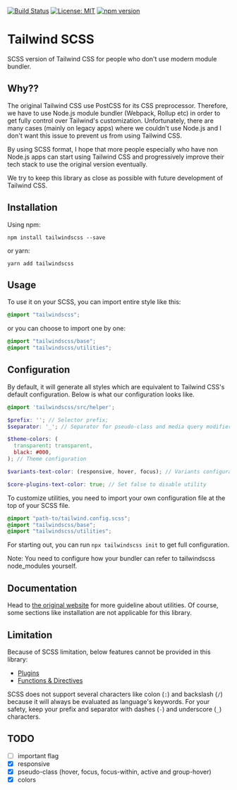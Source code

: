 [![Build Status](https://travis-ci.org/rahmanda/tailwindscss.svg?branch=master)](https://travis-ci.org/rahmanda/tailwindscss)
[![License: MIT](https://img.shields.io/badge/License-MIT-green.svg)](https://opensource.org/licenses/MIT)
[![npm version](https://badge.fury.io/js/tailwindscss.svg)](https://badge.fury.io/js/tailwindscss)

# Tailwind SCSS

SCSS version of Tailwind CSS for people who don't use modern module bundler.

## Why??

The original Tailwind CSS use PostCSS for its CSS preprocessor. Therefore, we have to use Node.js module bundler (Webpack, Rollup etc) in order to get fully control over Tailwind's customization. Unfortunately, there are many cases (mainly on legacy apps) where we couldn't use Node.js and I don't want this issue to prevent us from using Tailwind CSS.

By using SCSS format, I hope that more people especially who have non Node.js apps can start using Tailwind CSS and progressively improve their tech stack to use the original version eventually.

We try to keep this library as close as possible with future development of Tailwind CSS.

## Installation

Using npm:

```
npm install tailwindscss --save
```

or yarn:

```
yarn add tailwindscss
```

## Usage

To use it on your SCSS, you can import entire style like this:

``` scss
@import "tailwindscss";
```

or you can choose to import one by one:

``` scss
@import "tailwindscss/base";
@import "tailwindscss/utilities";
```

## Configuration

By default, it will generate all styles which are equivalent to Tailwind CSS's default configuration. Below is what our configuration looks like.

``` scss
@import 'tailwindscss/src/helper';

$prefix: ''; // Selector prefix;
$separator: '_'; // Separator for pseudo-class and media query modifier

$theme-colors: (
  transparent: transparent,
  black: #000,
); // Theme configuration

$variants-text-color: (responsive, hover, focus); // Variants configuration

$core-plugins-text-color: true; // Set false to disable utility
```

To customize utilities, you need to import your own configuration file at the top of your SCSS file.

``` scss
@import "path-to/tailwind.config.scss";
@import "tailwindscss/base";
@import "tailwindscss/utilities";
```

For starting out, you can run `npx tailwindscss init` to get full configuration.

Note: You need to configure how your bundler can refer to tailwindscss node_modules yourself.

## Documentation

Head to [the original website](https://tailwindcss.com) for more guideline about utilities. Of course, some sections like installation are not applicable for this library.

## Limitation

Because of SCSS limitation, below features cannot be provided in this library:

- [Plugins](https://tailwindcss.com/docs/plugins)
- [Functions & Directives](https://tailwindcss.com/docs/functions-and-directives)

SCSS does not support several characters like colon (`:`) and backslash (`/`) because it will always be evaluated as language's keywords. For your safety, keep your prefix and separator with dashes (`-`) and underscore (`_`) characters.

## TODO

- [ ] important flag
- [x] responsive
- [x] pseudo-class (hover, focus, focus-within, active and group-hover)
- [x] colors
